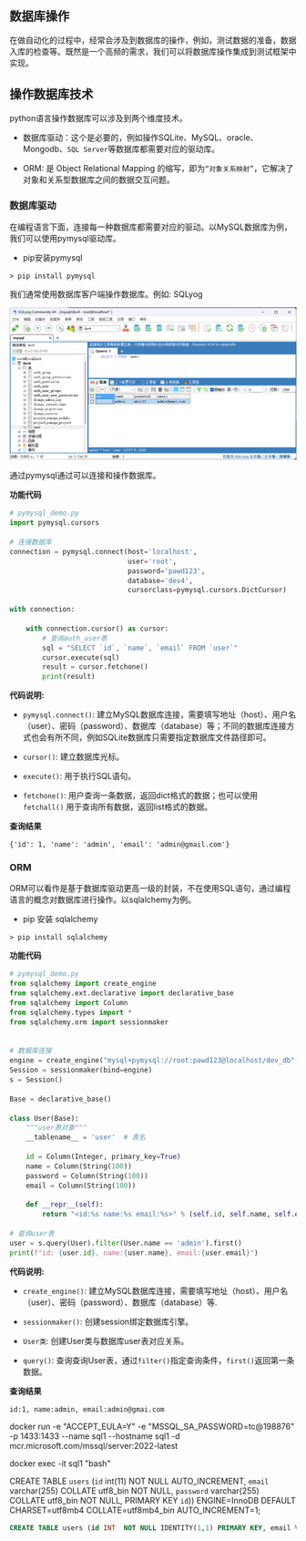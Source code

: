## 数据库操作

在做自动化的过程中，经常会涉及到数据库的操作，例如，测试数据的准备，数据入库的检查等。既然是一个高频的需求，我们可以将数据库操作集成到测试框架中实现。


## 操作数据库技术

python语言操作数据库可以涉及到两个维度技术。

* 数据库驱动：这个是必要的，例如操作SQLite、MySQL、oracle、Mongodb、`SQL Server`等数据库都需要对应的驱动库。

* ORM: 是 Object Relational Mapping 的缩写，即为`“对象关系映射”`，它解决了对象和关系型数据库之间的数据交互问题。

### 数据库驱动

在编程语言下面，连接每一种数据库都需要对应的驱动。以MySQL数据库为例，我们可以使用pymysql驱动库。

* pip安装pymysql

```shell
> pip install pymysql
```

我们通常使用数据库客户端操作数据库。例如: SQLyog

![](./img/mysql_client.png)

通过pymysql通过可以连接和操作数据库。

__功能代码__

```py
# pymysql_demo.py
import pymysql.cursors

# 连接数据库
connection = pymysql.connect(host='localhost',
                             user='root',
                             password='pawd123',
                             database='dev4',
                             cursorclass=pymysql.cursors.DictCursor)

with connection:

    with connection.cursor() as cursor:
        # 查询auth_user表
        sql = "SELECT `id`, `name`, `email` FROM `user`"
        cursor.execute(sql)
        result = cursor.fetchone()
        print(result)
```

__代码说明:__

* `pymysql.connect()`: 建立MySQL数据库连接，需要填写地址（host）、用户名（user）、密码（password）、数据库（database）等；不同的数据库连接方式也会有所不同，例如SQLite数据库只需要指定数据库文件路径即可。

* `cursor()`: 建立数据库光标。

* `execute()`: 用于执行SQL语句。

* `fetchone()`: 用户查询一条数据，返回dict格式的数据；也可以使用`fetchall()` 用于查询所有数据，返回list格式的数据。


__查询结果__

```
{'id': 1, 'name': 'admin', 'email': 'admin@gmail.com'}
```


### ORM

ORM可以看作是基于数据库驱动更高一级的封装，不在使用SQL语句，通过编程语言的概念对数据库进行操作。以sqlalchemy为例。

* pip 安装 sqlalchemy

```
> pip install sqlalchemy
```

__功能代码__

```py
# pymysql_demo.py
from sqlalchemy import create_engine
from sqlalchemy.ext.declarative import declarative_base
from sqlalchemy import Column
from sqlalchemy.types import *
from sqlalchemy.orm import sessionmaker


# 数据库连接
engine = create_engine("mysql+pymysql://root:pawd123@localhost/dev_db", encoding='utf-8')
Session = sessionmaker(bind=engine)
s = Session()

Base = declarative_base()

class User(Base):
    """user表对象"""
    __tablename__ = 'user'  # 表名

    id = Column(Integer, primary_key=True)
    name = Column(String(100))
    password = Column(String(100))
    email = Column(String(100))

    def __repr__(self):
        return "<id:%s name:%s email:%s>" % (self.id, self.name, self.email)

# 查询user表
user = s.query(User).filter(User.name == 'admin').first()
print(f"id: {user.id}, name:{user.name}, email:{user.email}")

```

__代码说明:__

* `create_engine()`: 建立MySQL数据库连接，需要填写地址（host）、用户名（user）、密码（password）、数据库（database）等.

* `sessionmaker()`: 创建session绑定数据库引擎。

* `User类`: 创建User类与数据库user表对应关系。

* `query()`: 查询查询User表，通过`filter()`指定查询条件，`first()`返回第一条数据。

__查询结果__

```
id:1, name:admin, email:admin@gmai.com
```


docker run -e "ACCEPT_EULA=Y" -e "MSSQL_SA_PASSWORD=tc@198876" -p 1433:1433 --name sql1 --hostname sql1 -d mcr.microsoft.com/mssql/server:2022-latest


docker exec -it sql1 "bash"

CREATE TABLE `users` (`id` int(11) NOT NULL AUTO_INCREMENT, `email` varchar(255) COLLATE utf8_bin NOT NULL, `password` varchar(255) COLLATE utf8_bin NOT NULL, PRIMARY KEY `id`)) ENGINE=InnoDB DEFAULT CHARSET=utf8mb4 COLLATE=utf8mb4_bin AUTO_INCREMENT=1;

```sql
CREATE TABLE users (id INT  NOT NULL IDENTITY(1,1) PRIMARY KEY, email VARCHAR(50)  NOT NULL,  password VARCHAR(30) NOT NULL);
```

